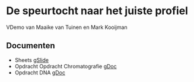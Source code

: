 # De speurtocht naar het juiste profiel

VDemo van Maaike van Tuinen en Mark Kooijman

## Documenten
- Sheets [gSlide](https://drive.google.com/file/d/1edyGmZ7Vrw3hOYkULtbFhMIcytBaAmDb/view?usp=sharing)
- Opdracht Opdracht Chromatografie [gDoc](https://docs.google.com/document/d/10G9cy--Qc5xTTepmXuz0P--_xvwKULrpvZ1HYqpbx7o/edit?usp=sharing)
- Opdracht DNA [gDoc](https://drive.google.com/file/d/1vEJnhdEnMmPThMUWzgmQmK1A0Oqoe17K/view?usp=sharing)

